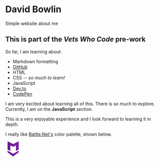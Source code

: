 # David Bowlin
Simple website about me

## This is part of the _Vets Who Code_ pre-work

So far, I am learning about:
* Markdown formatting
* [GitHub](www.github.com)
* HTML
* CSS -- _so much to learn!_
* JavaScript
* [Dev.to](www.dev.to)
* [CodePen](www.codepen.io)

I am very excited about learning all of this. There is so much to explore.  
Currently, I am on the **JavaScript** section.  
  
  
This is a very enjoyable experience and I look forward to learning it in depth.

I really like [Battle.Net's](https://www.battle.net) color palette, shown below.

![alt text](https://github.com/adam-p/markdown-here/raw/master/src/common/images/icon48.png "Battle.NEet's color palette")
